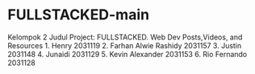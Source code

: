 # FULLSTACKED-main
 Kelompok 2  Judul Project: FULLSTACKED. Web Dev Posts,Videos, and Resources   1. Henry 2031119 2. Farhan Alwie Rashidy 2031157 3. Justin 2031148  4. Junaidi 2031129 5. Kevin Alexander 2031153 6. Rio Fernando 2031128
